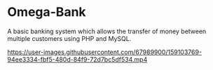 # Omega-Bank
A basic banking system which allows the transfer of money between multiple customers using PHP and MySQL.



https://user-images.githubusercontent.com/67989900/159103769-94ee3334-fbf5-480d-84f9-72d7bc5df534.mp4

